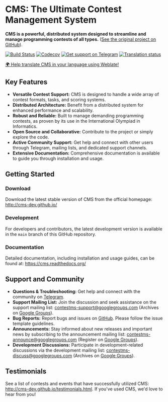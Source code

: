 # CMS: The Ultimate Contest Management System

**CMS is a powerful, distributed system designed to streamline and manage programming contests of all types.** ([See the original project on GitHub](https://github.com/cms-dev/cms)).

[![Build Status](https://github.com/cms-dev/cms/actions/workflows/main.yml/badge.svg)](https://github.com/cms-dev/cms/actions)
[![Codecov](https://codecov.io/gh/cms-dev/cms/branch/main/graph/badge.svg)](https://codecov.io/gh/cms-dev/cms)
[![Get support on Telegram](https://img.shields.io/badge/Questions%3F-Join%20the%20Telegram%20group!-%2326A5E4?style=flat&logo=telegram)](https://t.me/contestms)
[![Translation status](https://hosted.weblate.org/widget/cms/svg-badge.svg)](https://hosted.weblate.org/engage/cms/)

[🌍 Help translate CMS in your language using Weblate!](https://hosted.weblate.org/engage/cms/)

## Key Features

*   **Versatile Contest Support:** CMS is designed to handle a wide array of contest formats, tasks, and scoring systems.
*   **Distributed Architecture:** Benefit from a distributed system for enhanced performance and scalability.
*   **Robust and Reliable:** Built to manage demanding programming contests, as proven by its use in the International Olympiad in Informatics.
*   **Open Source and Collaborative:**  Contribute to the project or simply explore the code.
*   **Active Community Support:**  Get help and connect with other users through Telegram, mailing lists, and dedicated support channels.
*   **Extensive Documentation:** Comprehensive documentation is available to guide you through installation and usage.

## Getting Started

### Download

Download the latest stable version of CMS from the official homepage: <http://cms-dev.github.io/>

### Development

For developers and contributors, the latest development version is available in the `main` branch of this GitHub repository.

### Documentation

Detailed documentation, including installation and usage guides, can be found at: <https://cms.readthedocs.org/>

## Support and Community

*   **Questions & Troubleshooting:** Get help and connect with the community on [Telegram](https://t.me/contestms).
*   **Support Mailing List:**  Join the discussion and seek assistance on the support mailing list: <contestms-support@googlegroups.com> (Archives on [Google Groups](https://groups.google.com/forum/#!forum/contestms-support)).
*   **Bug Reports:** Report bugs and issues on [GitHub](https://github.com/cms-dev/cms/issues).  Please follow the issue template guidelines.
*   **Announcements:** Stay informed about new releases and important news by subscribing to the announcement mailing list: <contestms-announce@googlegroups.com> (Register on [Google Groups](https://groups.google.com/forum/#!forum/contestms-announce)).
*   **Development Discussions:** Participate in development-related discussions via the development mailing list: <contestms-discuss@googlegroups.com> (Archives on [Google Groups](https://groups.google.com/forum/#!forum/contestms-discuss)).

## Testimonials

See a list of contests and events that have successfully utilized CMS: <http://cms-dev.github.io/testimonials.html>.  If you've used CMS, we'd love to hear from you!